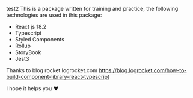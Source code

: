 test2
This is a package written for training and practice, the following technologies are used in this package:

- React js 18.2
- Typescript
- Styled Components
- Rollup
- StoryBook
- Jest3

Thanks to blog rocket logrocket.com
https://blog.logrocket.com/how-to-build-component-library-react-typescript

I hope it helps you ❤️
